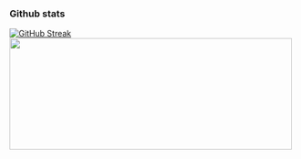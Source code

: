 ### Github stats

<div style={{display: 'flex', flex-direction: 'column', gap: '12px'}}>
  <a href="https://git.io/streak-stats"><img src="https://github-readme-streak-stats.herokuapp.com?user=pcpbiscuit&theme=one-dark-pro" alt="GitHub Streak" /></a>
  <img src="https://github-readme-stats.vercel.app/api?username=pcpbiscuit&show_icons=true&theme=onedark" width="495" height="195">
</div>
